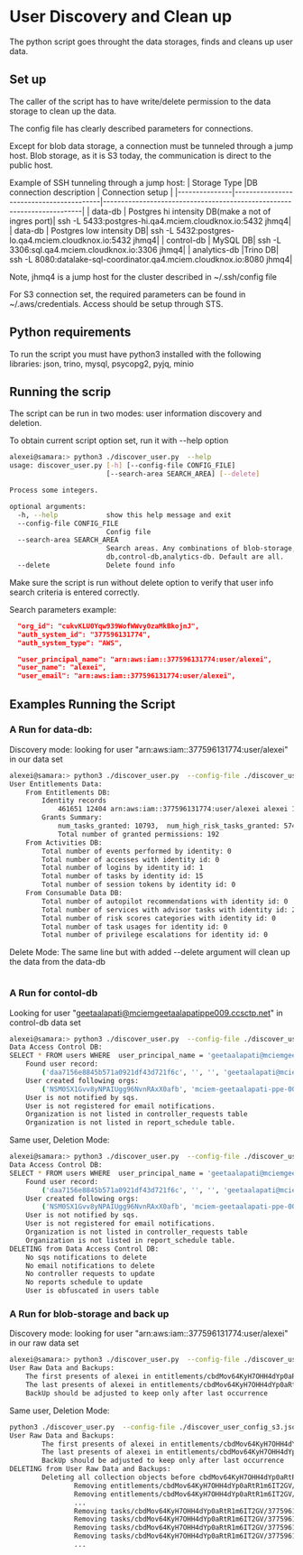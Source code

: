 # User Discovery and Clean up

The python script goes throught the data storages, finds and cleans up user data. 

## Set up

The caller of the script has to have write/delete permission to the data storage to clean up the data. 

The config file has clearly described parameters for connections.

Except for blob data storage, a connection must be tunneled through a jump host. Blob storage, as it is S3 today, the communication is direct to the public host.

Example of SSH tunneling through a jump host:
| Storage Type |DB connection description                         | Connection setup                                             |
|---------------|-----------------------------------------|------------------------------------------------------------------------|
| data-db |  Postgres hi intensity DB(make a not of ingres port)| ssh -L 5433:postgres-hi.qa4.mciem.cloudknox.io:5432 jhmq4|
| data-db | Postgres low intensity DB|    ssh -L 5432:postgres-lo.qa4.mciem.cloudknox.io:5432 jhmq4|
| control-db | MySQL DB| ssh -L 3306:sql.qa4.mciem.cloudknox.io:3306 jhmq4|
| analytics-db |Trino DB| ssh -L 8080:datalake-sql-coordinator.qa4.mciem.cloudknox.io:8080 jhmq4|
  
  Note, jhmq4 is a jump host for the cluster described in ~/.ssh/config file
  
For S3 connection set, the required parameters can be found in ~/.aws/credentials. Access should be setup through STS.


## Python requirements

To run the script you must have python3 installed with the following libraries: json, trino, mysql, psycopg2, pyjq, minio

## Running the scrip

The script can be run in two modes: user information discovery and deletion.

To obtain current script option set, run it with --help option
````bash
alexei@samara:> python3 ./discover_user.py  --help
usage: discover_user.py [-h] [--config-file CONFIG_FILE]
                        [--search-area SEARCH_AREA] [--delete]

Process some integers.

optional arguments:
  -h, --help            show this help message and exit
  --config-file CONFIG_FILE
                        Config file
  --search-area SEARCH_AREA
                        Search areas. Any combinations of blob-storage,data-
                        db,control-db,analytics-db. Default are all.
  --delete              Delete found info
````

Make sure the script is run without delete option to verify that user info search criteria is entered correctly.

Search parameters example:
````json
  "org_id": "cukvKLU0Yqw939WofWWvy0zaMkBkojnJ",
  "auth_system_id": "377596131774",
  "auth_system_type": "AWS",

  "user_principal_name": "arn:aws:iam::377596131774:user/alexei",
  "user_name": "alexei",
  "user_email": "arn:aws:iam::377596131774:user/alexei",
````

## Examples Running the Script

### A Run for data-db:
Discovery mode: looking for user "arn:aws:iam::377596131774:user/alexei" in our data set

````bash
alexei@samara:> python3 ./discover_user.py  --config-file ./discover_user_config_s3.json --search-area data-db
User Entitlements Data:
	From Entitlements DB:
		Identity records
			461651 12404 arn:aws:iam::377596131774:user/alexei alexei 1 1 377596131774 None None 1 {'principalId': 'AIDAVP2T3XG7IEXLA5YZY', 'dateCreatedOn': 1651527040000} 1654193421968 2022-06-02 18:10:54.814369
		Grants Summary:
			num_tasks_granted: 10793,  num_high_risk_tasks_granted: 5743,  num_delete_tasks_granted: 1291,  num_resources_granted: 2476,  num_memberships: 1,  num_permissions: 62, 
			Total number of granted permissions: 192
	From Activities DB:
		Total number of events performed by identity: 0
		Total number of accesses with identity id: 0
		Total number of logins by identity id: 1
		Total number of tasks by identity id: 15
		Total number of session tokens by identity id: 0
	From Consumable Data DB:
		Total number of autopilot recommendations with identity id: 0
		Total number of services with advisor tasks with identity id: 2
		Total number of risk scores categories with identity id: 0
		Total number of task usages for identity id: 0
		Total number of privilege escalations for identity id: 0
````
Delete Mode: 
The same line but with added --delete argument will clean up the data from the data-db
````bash
````

### A Run for contol-db
Looking for user "geetaalapati@mciemgeetaalapatippe009.ccsctp.net" in control-db data set

````bash
alexei@samara:> python3 ./discover_user.py  --config-file ./discover_user_config_s3.json --search-area control-db
Data Access Control DB:
SELECT * FROM users WHERE  user_principal_name = 'geetaalapati@mciemgeetaalapatippe009.ccsctp.net'
	Found user record: 
		('daa7156e8845b571a0921df43d721f6c', '', '', 'geetaalapati@mciemgeetaalapatippe009.ccsctp.net', 'Geeta Alapati', 'Geeta Alapati', '', None, None, 'geetaalapati@mciemgeetaalapatippe009.ccsctp.net', 'ACTIVE', 'AAD', datetime.datetime(2022, 1, 27, 18, 56, 33), datetime.datetime(2022, 1, 27, 18, 56, 40))
	User created following orgs:
		('NSM0SX1Gvv8yNPAIUgg96NvnRAxX0afb', 'mciem-geetaalapati-ppe-009', 1, 'ACTIVE', 'daa7156e8845b571a0921df43d721f6c', 'AAD', datetime.datetime(2022, 3, 28, 18, 18, 1), datetime.datetime(2022, 1, 27, 18, 56, 33))
	User is not notified by sqs.
	User is not registered for email notifications.
	Organization is not listed in controller_requests table
	Organization is not listed in report_schedule table.
````
Same user, Deletion Mode:
````bash
alexei@samara:> python3 ./discover_user.py  --config-file ./discover_user_config_s3.json --search-area control-db --delete
Data Access Control DB:
SELECT * FROM users WHERE  user_principal_name = 'geetaalapati@mciemgeetaalapatippe009.ccsctp.net'
	Found user record: 
		('daa7156e8845b571a0921df43d721f6c', '', '', 'geetaalapati@mciemgeetaalapatippe009.ccsctp.net', 'Geeta Alapati', 'Geeta Alapati', '', None, None, 'geetaalapati@mciemgeetaalapatippe009.ccsctp.net', 'ACTIVE', 'AAD', datetime.datetime(2022, 1, 27, 18, 56, 33), datetime.datetime(2022, 1, 27, 18, 56, 40))
	User created following orgs:
		('NSM0SX1Gvv8yNPAIUgg96NvnRAxX0afb', 'mciem-geetaalapati-ppe-009', 1, 'ACTIVE', 'daa7156e8845b571a0921df43d721f6c', 'AAD', datetime.datetime(2022, 3, 28, 18, 18, 1), datetime.datetime(2022, 1, 27, 18, 56, 33))
	User is not notified by sqs.
	User is not registered for email notifications.
	Organization is not listed in controller_requests table
	Organization is not listed in report_schedule table.
DELETING from Data Access Control DB:
	No sqs notifications to delete
	No email notifications to delete
	No controller requests to update
	No reports schedule to update
	User is obfuscated in users table
````

### A Run for blob-storage and back up

Discovery mode: looking for user "arn:aws:iam::377596131774:user/alexei" in our raw data set
````bash
alexei@samara:> python3 ./discover_user.py  --config-file ./discover_user_config_s3.json --search-area blob-storage
User Raw Data and Backups:
	The first presents of alexei in entitlements/cbdMov64KyH7OHH4dYp0aRtR1m6IT2GV/377596131774/2022/4/12/22/1649801133742.json.gz
	The last presents of alexei in entitlements/cbdMov64KyH7OHH4dYp0aRtR1m6IT2GV/377596131774/2022/5/19/7/1652944328975.json.gz
	BackUp should be adjusted to keep only after last occurrence
````
Same user, Deletion Mode:
````bash
python3 ./discover_user.py  --config-file ./discover_user_config_s3.json --search-area blob-storage --delete 
User Raw Data and Backups:
        The first presents of alexei in entitlements/cbdMov64KyH7OHH4dYp0aRtR1m6IT2GV/377596131774/2022/4/12/22/1649801133742.json.gz
        The last presents of alexei in entitlements/cbdMov64KyH7OHH4dYp0aRtR1m6IT2GV/377596131774/2022/5/19/7/1652944328975.json.gz
        BackUp should be adjusted to keep only after last occurrence
DELETING from User Raw Data and Backups:
        Deleting all collection objects before cbdMov64KyH7OHH4dYp0aRtR1m6IT2GV/377596131774/2022/5/19
                Removing entitlements/cbdMov64KyH7OHH4dYp0aRtR1m6IT2GV/377596131774/2022/4/12/22/1649801133742.json.gz
                Removing entitlements/cbdMov64KyH7OHH4dYp0aRtR1m6IT2GV/377596131774/2022/4/12/23/1649804853907.json.gz
                ...
                Removing tasks/cbdMov64KyH7OHH4dYp0aRtR1m6IT2GV/377596131774/2022/4/12/20/1649796194614.json.gz
                Removing tasks/cbdMov64KyH7OHH4dYp0aRtR1m6IT2GV/377596131774/2022/4/12/20/1649796194722.json.gz
                Removing tasks/cbdMov64KyH7OHH4dYp0aRtR1m6IT2GV/377596131774/2022/4/12/20/1649796194835.json.gz
                Removing tasks/cbdMov64KyH7OHH4dYp0aRtR1m6IT2GV/377596131774/2022/4/12/20/1649796194858.json.gz
                ...
````
